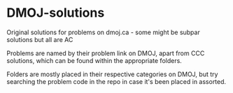 # DMOJ-solutions
Original solutions for problems on dmoj.ca - some might be subpar solutions but all are AC 

Problems are named by their problem link on DMOJ, apart from CCC solutions, which can be found within the appropriate folders.

Folders are mostly placed in their respective categories on DMOJ, but try searching the problem code in the repo in case it's been placed in assorted.
